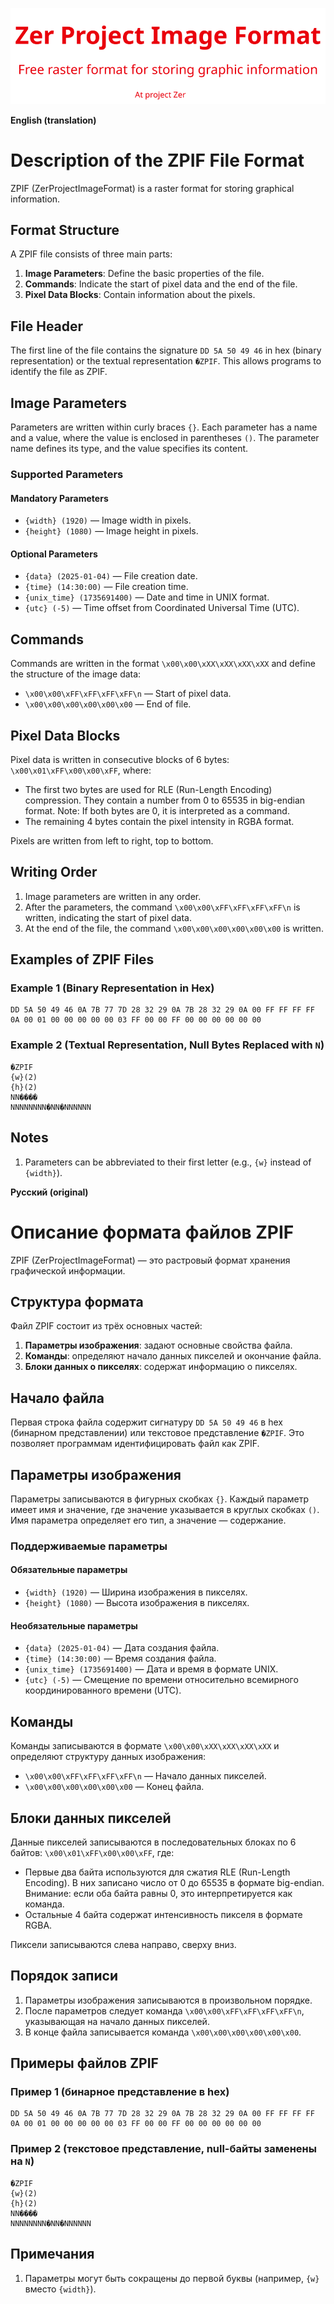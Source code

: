 ![Logo](images/ZPIF.png "Logo ZPIF")

**English (translation)**

# Description of the ZPIF File Format

ZPIF (ZerProjectImageFormat) is a raster format for storing graphical information.

## Format Structure

A ZPIF file consists of three main parts:

1. **Image Parameters**: Define the basic properties of the file.
2. **Commands**: Indicate the start of pixel data and the end of the file.
3. **Pixel Data Blocks**: Contain information about the pixels.

## File Header

The first line of the file contains the signature `DD 5A 50 49 46` in hex (binary representation) or the textual representation `�ZPIF`. This allows programs to identify the file as ZPIF.

## Image Parameters

Parameters are written within curly braces `{}`. Each parameter has a name and a value, where the value is enclosed in parentheses `()`. The parameter name defines its type, and the value specifies its content.

### Supported Parameters

#### Mandatory Parameters

- `{width} (1920)` — Image width in pixels.
- `{height} (1080)` — Image height in pixels.

#### Optional Parameters

- `{data} (2025-01-04)` — File creation date.
- `{time} (14:30:00)` — File creation time.
- `{unix_time} (1735691400)` — Date and time in UNIX format.
- `{utc} (-5)` — Time offset from Coordinated Universal Time (UTC).

## Commands

Commands are written in the format `\x00\x00\xXX\xXX\xXX\xXX` and define the structure of the image data:

- `\x00\x00\xFF\xFF\xFF\xFF\n` — Start of pixel data.
- `\x00\x00\x00\x00\x00\x00` — End of file.

## Pixel Data Blocks

Pixel data is written in consecutive blocks of 6 bytes: `\x00\x01\xFF\x00\x00\xFF`, where:

- The first two bytes are used for RLE (Run-Length Encoding) compression. They contain a number from 0 to 65535 in big-endian format. Note: If both bytes are 0, it is interpreted as a command.
- The remaining 4 bytes contain the pixel intensity in RGBA format.

Pixels are written from left to right, top to bottom.

## Writing Order

1. Image parameters are written in any order.
2. After the parameters, the command `\x00\x00\xFF\xFF\xFF\xFF\n` is written, indicating the start of pixel data.
3. At the end of the file, the command `\x00\x00\x00\x00\x00\x00` is written.

## Examples of ZPIF Files

### Example 1 (Binary Representation in Hex)

```
DD 5A 50 49 46 0A 7B 77 7D 28 32 29 0A 7B 28 32 29 0A 00 FF FF FF FF 0A 00 01 00 00 00 00 00 03 FF 00 00 FF 00 00 00 00 00 00
```

### Example 2 (Textual Representation, Null Bytes Replaced with `N`)

```
�ZPIF
{w}(2)
{h}(2)
NN����
NNNNNNNN�NN�NNNNNN
```

## Notes

1. Parameters can be abbreviated to their first letter (e.g., `{w}` instead of `{width}`).



**Русский (original)**

# Описание формата файлов ZPIF

ZPIF (ZerProjectImageFormat) — это растровый формат хранения графической информации.

## Структура формата

Файл ZPIF состоит из трёх основных частей:

1. **Параметры изображения**: задают основные свойства файла.
2. **Команды**: определяют начало данных пикселей и окончание файла.
3. **Блоки данных о пикселях**: содержат информацию о пикселях.

## Начало файла

Первая строка файла содержит сигнатуру `DD 5A 50 49 46` в hex (бинарном представлении) или текстовое представление `�ZPIF`. Это позволяет программам идентифицировать файл как ZPIF.

## Параметры изображения

Параметры записываются в фигурных скобках `{}`. Каждый параметр имеет имя и значение, где значение указывается в круглых скобках `()`. Имя параметра определяет его тип, а значение — содержание.

### Поддерживаемые параметры

#### Обязательные параметры

- `{width} (1920)` — Ширина изображения в пикселях.
- `{height} (1080)` — Высота изображения в пикселях.

#### Необязательные параметры

- `{data} (2025-01-04)` — Дата создания файла.
- `{time} (14:30:00)` — Время создания файла.
- `{unix_time} (1735691400)` — Дата и время в формате UNIX.
- `{utc} (-5)` — Смещение по времени относительно всемирного координированного времени (UTC).

## Команды

Команды записываются в формате `\x00\x00\xXX\xXX\xXX\xXX` и определяют структуру данных изображения:

- `\x00\x00\xFF\xFF\xFF\xFF\n` — Начало данных пикселей.
- `\x00\x00\x00\x00\x00\x00` — Конец файла.

## Блоки данных пикселей

Данные пикселей записываются в последовательных блоках по 6 байтов: `\x00\x01\xFF\x00\x00\xFF`, где:

- Первые два байта используются для сжатия RLE (Run-Length Encoding). В них записано число от 0 до 65535 в формате big-endian. Внимание: если оба байта равны 0, это интерпретируется как команда.
- Остальные 4 байта содержат интенсивность пикселя в формате RGBA.

Пиксели записываются слева направо, сверху вниз.

## Порядок записи

1. Параметры изображения записываются в произвольном порядке.
2. После параметров следует команда `\x00\x00\xFF\xFF\xFF\xFF\n`, указывающая на начало данных пикселей.
3. В конце файла записывается команда `\x00\x00\x00\x00\x00\x00`.

## Примеры файлов ZPIF

### Пример 1 (бинарное представление в hex)
```
DD 5A 50 49 46 0A 7B 77 7D 28 32 29 0A 7B 28 32 29 0A 00 FF FF FF FF 0A 00 01 00 00 00 00 00 03 FF 00 00 FF 00 00 00 00 00 00
```

### Пример 2 (текстовое представление, null-байты заменены на `N`)

```
�ZPIF
{w}(2)
{h}(2)
NN����
NNNNNNNN�NN�NNNNNN
```

## Примечания

1. Параметры могут быть сокращены до первой буквы (например, `{w}` вместо `{width}`).
